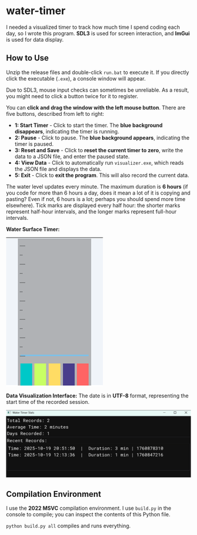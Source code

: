 # water-timer

I needed a visualized timer to track how much time I spend coding each day, so I wrote this program. **SDL3** is used for screen interaction, and **ImGui** is used for data display.

## How to Use

Unzip the release files and double-click `run.bat` to execute it. If you directly click the executable (`.exe`), a console window will appear.

Due to SDL3, mouse input checks can sometimes be unreliable. As a result, you might need to click a button twice for it to register.

You can **click and drag the window with the left mouse button**. There are five buttons, described from left to right:

  * **1: Start Timer** - Click to start the timer. The **blue background disappears**, indicating the timer is running.
  * **2: Pause** - Click to pause. The **blue background appears**, indicating the timer is paused.
  * **3: Reset and Save** - Click to **reset the current timer to zero**, write the data to a JSON file, and enter the paused state.
  * **4: View Data** - Click to automatically run `visualizer.exe`, which reads the JSON file and displays the data.
  * **5: Exit** - Click to **exit the program**. This will also record the current data.

The water level updates every minute. The maximum duration is **6 hours** (if you code for more than 6 hours a day, does it mean a lot of it is copying and pasting? Even if not, 6 hours is a lot; perhaps you should spend more time elsewhere). Tick marks are displayed every half hour: the shorter marks represent half-hour intervals, and the longer marks represent full-hour intervals.

**Water Surface Timer:**

![](image/README0.png)

**Data Visualization Interface:** The date is in **UTF-8** format, representing the start time of the recorded session.

![](image/README1.png)

## Compilation Environment

I use the **2022 MSVC** compilation environment. I use `build.py` in the console to compile; you can inspect the contents of this Python file.

`python build.py all` compiles and runs everything.
